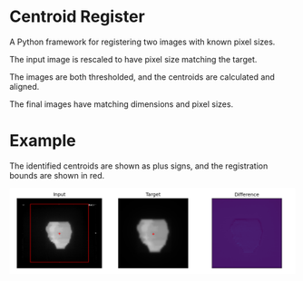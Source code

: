 # Centroid Register

A Python framework for registering two images with known pixel sizes.

The input image is rescaled to have pixel size matching the target.

The images are both thresholded, and the centroids are calculated and aligned.

The final images have matching dimensions and pixel sizes. 

# Example

The identified centroids are shown as plus signs, and the registration bounds are shown in red.

![example output](./example_result.png)

